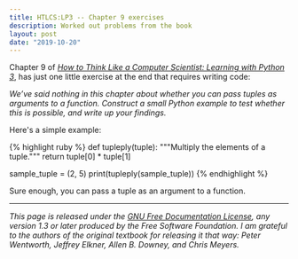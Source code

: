 ```yaml
---
title: HTLCS:LP3 -- Chapter 9 exercises
description: Worked out problems from the book
layout: post
date: "2019-10-20"
---
```


Chapter 9 of _[How to Think Like a Computer Scientist: Learning with Python
3](http://openbookproject.net/thinkcs/python/english3e/)_, has just one little
exercise at the end that requires writing code:

_We’ve said nothing in this chapter about whether you can pass tuples as
arguments to a function. Construct a small Python example to test whether this
is possible, and write up your findings._

Here's a simple example:

{% highlight ruby %}
def tupleply(tuple):
    """Multiply the elements of a tuple."""
    return tuple[0] * tuple[1]

sample_tuple = (2, 5)
print(tupleply(sample_tuple))
{% endhighlight %}

Sure enough, you can pass a tuple as an argument to a function.

---

_This page is released under the [GNU Free Documentation
License](http://openbookproject.net/thinkcs/python/english3e/fdl-1.3.html), any
version 1.3 or later produced by the Free Software Foundation. I am grateful to
the authors of the original textbook for releasing it that way: Peter
Wentworth, Jeffrey Elkner, Allen B. Downey, and Chris Meyers._




